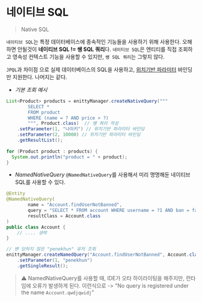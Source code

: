 # 네이티브 SQL
> Native SQL

`네이티브 SQL`는 특정 데이터베이스에 종속적인 기능들을 사용하기 위해 사용한다.
오해하면 안될것이 **네이티브 SQL != 쌩 SQL 쿼리**다. `네이티브 SQL`은 엔티티를 직접 조회하고 영속성 컨텍스트 기능을 사용할 수 있지만, `쌩 SQL 쿼리`는 그렇지 않다.


`JPQL`과 차이점 으로 실제 데이터베이스의 SQL을 사용하고, [위치기반 파라미터](10-1.%20객체지향%20쿼리언어%20(JPQL).md#^position-based-parameter-binding-jpql) 바인딩만 지원한다.
나머지는 같다.

- *기본 조회 예시* 
```java
List<Product> products = enittyManager.createNativeQuery("""  
        SELECT *  
        FROM product  
        WHERE (name = ? AND price > ?)  
        """, Product.class)  // 쌩 쿼리 작성
    .setParameter(1, "나이키") // 위치기반 파라미터 바인딩
    .setParameter(2, 10000) // 위치기반 파라미터 바인딩
    .getResultList();  
  
for (Product product : products) {  
  System.out.println("product = " + product);  
}
```

- *NamedNativeQuery*
`@NamedNativeQuery`를 사용해서 미리 명명해둔 네이티브 SQL를 사용할 수 있다.
```java
@Entity
@NamedNativeQuery(
        name = "Account.findUserNotBanned",
        query = "SELECT * FROM account WHERE username = ?1 AND ban = false LIMIT 1",
        resultClass = Account.class
)
public class Account {
    // .... 생략
}
```

```java
// 밴 당하지 않은 "penekhun" 유저 조회  
enittyManager.createNamedQuery("Account.findUserNotBanned", Account.class)  
    .setParameter(1, "penekhun")  
    .getSingleResult();
```

> ⚠️ NamedNativeQuery를 사용할 때, IDE가 오타 하이라이팅을 해주지만, 런타임에 오류가 발생하게 된다.
> 이런식으로 -> "No query is registered under the name `Account.qwdjqwidj`"



